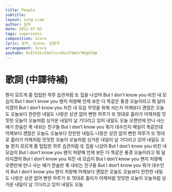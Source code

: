 ```yaml
---
title: People
subtitle:
layout: song-view
author: 윤하
date: 2012-07-03
tags: supersonic
composition: Score
lyric: 윤하, Score, 김병석
arrangement: Score
youtube: 0cEtX1Lv2Go?si=5AcCFAwCr96gGYqW
---
```


# 歌詞 (中譯待補)

뭔지 모르게 좀 텁텁한
하루 습관처럼 또 집을
나섰어
But I don’t know you
비친 내 모습이
But I don’t know
you 왠지 처량해
언제 보든 다 똑같은
풍경 오늘이라고
뭐 달라지겠어
But I don’t know you
처진 내 모습 무엇을
위해 사는지
어제보다 괜찮은 오늘도
오늘보다 찬란한 내일도
나랑은 상관 없어 뻔한
하루가 또 멋대로 흘러가
어제처럼 밋밋한 오늘이
오늘처럼 싱거운 내일이
날 기다리고 있어
내일도 오늘
오랜만에 만나 사는
얘기 한숨만 푹
내쉬는 친구들
But I don’t know you
뭐가 대수인지 매일이
똑같은데
어제보다 괜찮은
오늘도 오늘보다
찬란한 내일도
나랑은 상관 없어
뻔한 하루가 또
멋대로 흘러가
어제처럼 밋밋한 오늘이
오늘처럼 싱거운 내일이
날 기다리고 있어
내일도 오늘
뭔지 모르게 좀 텁텁한
하루 습관처럼 또 집을
나섰어
But I don’t know you
비친 내 모습이
But I don’t know
you 왠지 처량해
언제 보든 다 똑같은
풍경 오늘이라고
뭐 달라지겠어
But I don’t know you
처진 내 모습이
But I don’t know you
왠지 처량해
오랜만에 만나 사는
얘기 한숨만 푹
내쉬는 친구들
But I don’t know you
뭐가 대수인지
But I don’t
know you 왠지 처량해
어제보다 괜찮은 오늘도
오늘보다 찬란한 내일도
나랑은 상관 없어 뻔한
하루가 또 멋대로 흘러가
어제처럼 밋밋한 오늘이
오늘처럼 싱거운 내일이
날 기다리고 있어
내일도 오늘
